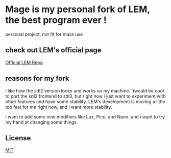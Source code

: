 # Mage is my personal fork of LEM, the best program ever !

personal project, not fit for mass use

## check out LEM's official page
[Official LEM Repo](https://github.com/lem-project/lem)

## reasons for my fork

i like how the sdl2 version looks and works on my machine.  'twould be cool to port the sdl2 frontend to sdl3, but right now i just want to experiment with other features and have some stability.  LEM's development is moving a little too fast for me right now, and i want more stability.

i want to add some new modifiers like Lux, Pico, and Nano.  and i want to try my hand at changing some things

## License
[MIT](https://github.com/lem-project/lem/blob/master/LICENCE)
